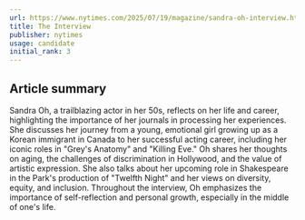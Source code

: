 ```yaml
---
url: https://www.nytimes.com/2025/07/19/magazine/sandra-oh-interview.html
title: The Interview
publisher: nytimes
usage: candidate
initial_rank: 3
---
```

## Article summary
Sandra Oh, a trailblazing actor in her 50s, reflects on her life and career, highlighting the importance of her journals in processing her experiences. She discusses her journey from a young, emotional girl growing up as a Korean immigrant in Canada to her successful acting career, including her iconic roles in "Grey's Anatomy" and "Killing Eve." Oh shares her thoughts on aging, the challenges of discrimination in Hollywood, and the value of artistic expression. She also talks about her upcoming role in Shakespeare in the Park's production of "Twelfth Night" and her views on diversity, equity, and inclusion. Throughout the interview, Oh emphasizes the importance of self-reflection and personal growth, especially in the middle of one's life.
